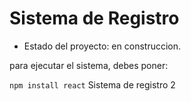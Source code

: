 <h1> Sistema de Registro</h1>

- Estado del proyecto: en construccion.

para ejecutar el sistema, debes poner:

```npm install react```
Sistema de registro 2
